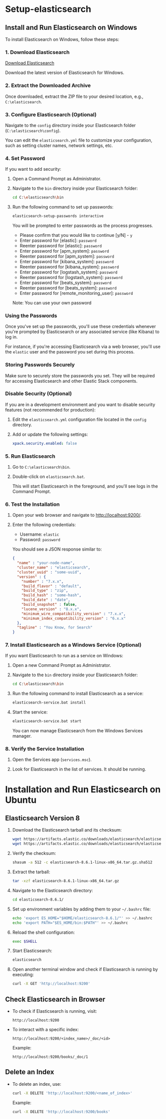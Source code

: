 # Setup-elasticsearch


## Install and Run Elasticsearch on Windows

To install Elasticsearch on Windows, follow these steps:

### 1. Download Elasticsearch

[Download Elasticsearch](https://www.elastic.co/downloads/elasticsearch)

Download the latest version of Elasticsearch for Windows.

### 2. Extract the Downloaded Archive

Once downloaded, extract the ZIP file to your desired location, e.g., `C:\elasticsearch`.

### 3. Configure Elasticsearch (Optional)

Navigate to the `config` directory inside your Elasticsearch folder (`C:\elasticsearch\config`).

You can edit the `elasticsearch.yml` file to customize your configuration, such as setting cluster names, network settings, etc.

### 4. Set Password

If you want to add security:

1. Open a Command Prompt as Administrator.
2. Navigate to the `bin` directory inside your Elasticsearch folder:

    ```sh
    cd C:\elasticsearch\bin
    ```

3. Run the following command to set up passwords:

    ```sh
    elasticsearch-setup-passwords interactive
    ```

    You will be prompted to enter passwords as the process progresses.

    - Please confirm that you would like to continue [y/N] - `y`
    - Enter password for [elastic]: `password` <!-- (You can choose any password) -->
    - Reenter password for [elastic]: `password` <!-- (You can choose any password) -->
    - Enter password for [apm_system]: `password` <!-- (You can choose any password) -->
    - Reenter password for [apm_system]: `password` <!-- (You can choose any password) -->
    - Enter password for [kibana_system]: `password` <!-- (You can choose any password) -->
    - Reenter password for [kibana_system]: `password` <!-- (You can choose any password) -->
    - Enter password for [logstash_system]: `password` <!-- (You can choose any password) -->
    - Reenter password for [logstash_system]: `password` <!-- (You can choose any password) -->
    - Enter password for [beats_system]: `password` <!-- (You can choose any password) -->
    - Reenter password for [beats_system]: `password` <!-- (You can choose any password) -->
    - Enter password for [remote_monitoring_user]: `password` <!-- (You can choose any password) -->

    Note: You can use your own password
   
### Using the Passwords

Once you've set up the passwords, you'll use these credentials whenever you're prompted by Elasticsearch or any associated service (like Kibana) to log in.

For instance, if you're accessing Elasticsearch via a web browser, you'll use the `elastic` user and the password you set during this process.

### Storing Passwords Securely

Make sure to securely store the passwords you set. They will be required for accessing Elasticsearch and other Elastic Stack components.

### Disable Security (Optional)

If you are in a development environment and you want to disable security features (not recommended for production):

1. Edit the `elasticsearch.yml` configuration file located in the `config` directory.

2. Add or update the following settings:

    ```yaml
    xpack.security.enabled: false
    ```




### 5. Run Elasticsearch

1. Go to `C:\elasticsearch\bin`.

2. Double-click on `elasticsearch.bat`.

   This will start Elasticsearch in the foreground, and you'll see logs in the Command Prompt.

### 6. Test the Installation

1. Open your web browser and navigate to [http://localhost:9200/](http://localhost:9200/).

2. Enter the following credentials:

   - Username: `elastic`
   - Password: `password`

   You should see a JSON response similar to:

    ```json
    {
      "name" : "your-node-name",
      "cluster_name" : "elasticsearch",
      "cluster_uuid" : "some-uuid",
      "version" : {
        "number" : "7.x.x",
        "build_flavor" : "default",
        "build_type" : "zip",
        "build_hash" : "some-hash",
        "build_date" : "date",
        "build_snapshot" : false,
        "lucene_version" : "8.x.x",
        "minimum_wire_compatibility_version" : "7.x.x",
        "minimum_index_compatibility_version" : "6.x.x"
      },
      "tagline" : "You Know, for Search"
    }
    ```

### 7. Install Elasticsearch as a Windows Service (Optional)

If you want Elasticsearch to run as a service on Windows:

1. Open a new Command Prompt as Administrator.

2. Navigate to the `bin` directory inside your Elasticsearch folder:

    ```sh
    cd C:\elasticsearch\bin
    ```

3. Run the following command to install Elasticsearch as a service:

    ```sh
    elasticsearch-service.bat install
    ```

4. Start the service:

    ```sh
    elasticsearch-service.bat start
    ```

   You can now manage Elasticsearch from the Windows Services manager.

### 8. Verify the Service Installation

1. Open the Services app (`services.msc`).

2. Look for Elasticsearch in the list of services. It should be running.


# Installation and Run Elasticsearch on Ubuntu

## Elasticsearch Version 8

1. Download the Elasticsearch tarball and its checksum:

    ```bash
    wget https://artifacts.elastic.co/downloads/elasticsearch/elasticsearch-8.6.1-linux-x86_64.tar.gz
    wget https://artifacts.elastic.co/downloads/elasticsearch/elasticsearch-8.6.1-linux-x86_64.tar.gz.sha512
    ```

2. Verify the checksum:

    ```bash
    shasum -a 512 -c elasticsearch-8.6.1-linux-x86_64.tar.gz.sha512 
    ```

3. Extract the tarball:

    ```bash
    tar -xzf elasticsearch-8.6.1-linux-x86_64.tar.gz
    ```

4. Navigate to the Elasticsearch directory:

    ```bash
    cd elasticsearch-8.6.1/ 
    ```

5. Set up environment variables by adding them to your `~/.bashrc` file:

    ```bash
    echo 'export ES_HOME="$HOME/elasticsearch-8.6.1/"' >> ~/.bashrc
    echo 'export PATH="$ES_HOME/bin:$PATH"' >> ~/.bashrc
    ```

6. Reload the shell configuration:

    ```bash
    exec $SHELL
    ```

7. Start Elasticsearch:

    ```bash
    elasticsearch
    ```

8. Open another terminal window and check if Elasticsearch is running by executing:

    ```bash
    curl -X GET 'http://localhost:9200'
    ```

## Check Elasticsearch in Browser

- To check if Elasticsearch is running, visit:

    ```
    http://localhost:9200
    ```

- To interact with a specific index:

    ```
    http://localhost:9200/<index_name>/_doc/<id>
    ```

    Example:

    ```
    http://localhost:9200/books/_doc/1
    ```

## Delete an Index

- To delete an index, use:

    ```bash
    curl -X DELETE 'http://localhost:9200/<name_of_index>'
    ```

    Example:

    ```bash
    curl -X DELETE 'http://localhost:9200/books'
    ```


